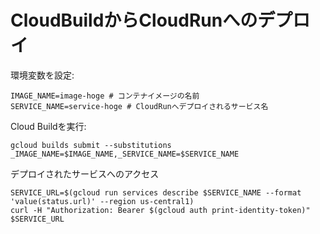 # CloudBuildからCloudRunへのデプロイ

環境変数を設定:
```
IMAGE_NAME=image-hoge # コンテナイメージの名前
SERVICE_NAME=service-hoge # CloudRunへデプロイされるサービス名
```

Cloud Buildを実行:
```
gcloud builds submit --substitutions _IMAGE_NAME=$IMAGE_NAME,_SERVICE_NAME=$SERVICE_NAME
```

デプロイされたサービスへのアクセス
```
SERVICE_URL=$(gcloud run services describe $SERVICE_NAME --format 'value(status.url)' --region us-central1)
curl -H "Authorization: Bearer $(gcloud auth print-identity-token)" $SERVICE_URL
```
